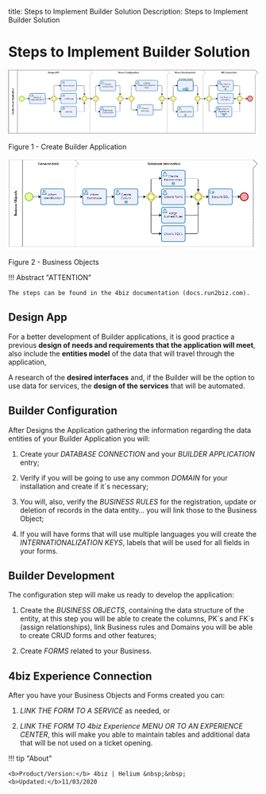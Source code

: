 title: Steps to Implement Builder Solution
Description: Steps to Implement Builder Solution
# Steps to Implement Builder Solution


![create builder app](images/builder-1.png)

Figure 1 - Create Builder Application


![business](images/builder-2.png)

Figure 2 - Business Objects


!!! Abstract "ATTENTION"

    The steps can be found in the 4biz documentation (docs.run2biz.com).

## Design App


For a better development of Builder applications, it is good practice a previous
**design of needs and requirements that the application will meet**, also
include the **entities model** of the data that will travel through the
application,

A research of the **desired interfaces** and, if the Builder will be the option to
use data for services, the **design of the services** that will be automated.

## Builder Configuration


After Designs the Application gathering the information regarding the data
entities of your Builder Application you will:

1.  Create your *DATABASE CONNECTION* and your *BUILDER APPLICATION* entry;

2.  Verify if you will be going to use any common *DOMAIN* for your installation
    and create if it´s necessary;

3.  You will, also, verify the *BUSINESS RULES* for the registration, update or
    deletion of records in the data entity… you will link those to the Business
    Object;

4.  If you will have forms that will use multiple languages you will create the
    *INTERNATIONALIZATION KEYS*, labels that will be used for all fields in your
    forms.

## Builder Development


The configuration step will make us ready to develop the application:

1.  Create the *BUSINESS OBJECTS*, containing the data structure of the entity,
    at this step you will be able to create the columns, PK´s and FK´s (assign
    relationships), link Business rules and Domains you will be able to create
    CRUD forms and other features;

2.  Create *FORMS* related to your Business.

## 4biz Experience Connection


After you have your Business Objects and Forms created you can:

1.  *LINK THE FORM TO A SERVICE* as needed, or

2.  *LINK THE FORM TO 4biz Experience MENU OR TO AN EXPERIENCE CENTER*, this will make you
    able to maintain tables and additional data that will be not used on a ticket opening.



!!! tip "About"

    <b>Product/Version:</b> 4biz | Helium &nbsp;&nbsp;
    <b>Updated:</b>11/03/2020 
